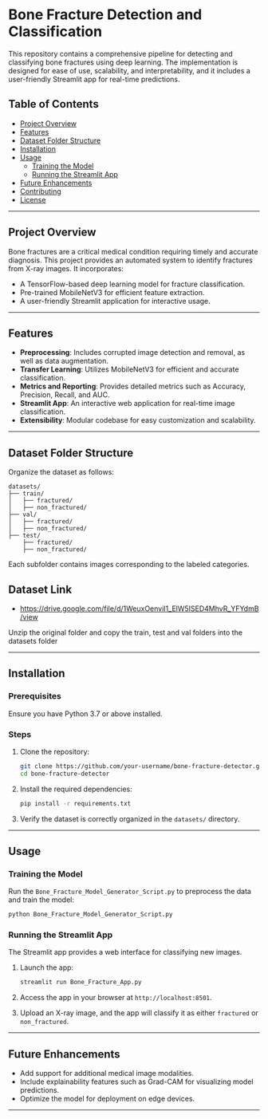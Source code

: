 # Bone Fracture Detection and Classification

This repository contains a comprehensive pipeline for detecting and classifying bone fractures using deep learning. The implementation is designed for ease of use, scalability, and interpretability, and it includes a user-friendly Streamlit app for real-time predictions.

## Table of Contents
- [Project Overview](#project-overview)
- [Features](#features)
- [Dataset Folder Structure](#dataset-folder-structure)
- [Installation](#installation)
- [Usage](#usage)
  - [Training the Model](#training-the-model)
  - [Running the Streamlit App](#running-the-streamlit-app)
- [Future Enhancements](#future-enhancements)
- [Contributing](#contributing)
- [License](#license)

---

## Project Overview

Bone fractures are a critical medical condition requiring timely and accurate diagnosis. This project provides an automated system to identify fractures from X-ray images. It incorporates:
- A TensorFlow-based deep learning model for fracture classification.
- Pre-trained MobileNetV3 for efficient feature extraction.
- A user-friendly Streamlit application for interactive usage.

---

## Features
- **Preprocessing**: Includes corrupted image detection and removal, as well as data augmentation.
- **Transfer Learning**: Utilizes MobileNetV3 for efficient and accurate classification.
- **Metrics and Reporting**: Provides detailed metrics such as Accuracy, Precision, Recall, and AUC.
- **Streamlit App**: An interactive web application for real-time image classification.
- **Extensibility**: Modular codebase for easy customization and scalability.

---

## Dataset Folder Structure

Organize the dataset as follows:

```
datasets/
├── train/
│   ├── fractured/
│   ├── non_fractured/
├── val/
│   ├── fractured/
│   ├── non_fractured/
├── test/
    ├── fractured/
    ├── non_fractured/
```

Each subfolder contains images corresponding to the labeled categories.

## Dataset Link

- https://drive.google.com/file/d/1WeuxOenviI1_ElW5ISED4MhvR_YFYdmB/view

Unzip the original folder and copy the train, test and val folders into the datasets folder

---

## Installation

### Prerequisites
Ensure you have Python 3.7 or above installed.

### Steps
1. Clone the repository:
   ```bash
   git clone https://github.com/your-username/bone-fracture-detector.git
   cd bone-fracture-detector
   ```

2. Install the required dependencies:
   ```bash
   pip install -r requirements.txt
   ```

3. Verify the dataset is correctly organized in the `datasets/` directory.

---

## Usage

### Training the Model
Run the `Bone_Fracture_Model_Generator_Script.py` to preprocess the data and train the model:
```bash
python Bone_Fracture_Model_Generator_Script.py
```

### Running the Streamlit App
The Streamlit app provides a web interface for classifying new images.

1. Launch the app:
   ```bash
   streamlit run Bone_Fracture_App.py
   ```

2. Access the app in your browser at `http://localhost:8501`.

3. Upload an X-ray image, and the app will classify it as either `fractured` or `non_fractured`.

---

## Future Enhancements
- Add support for additional medical image modalities.
- Include explainability features such as Grad-CAM for visualizing model predictions.
- Optimize the model for deployment on edge devices.

---
